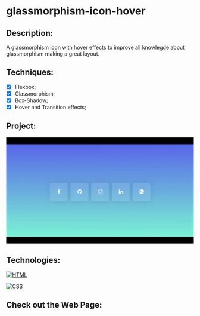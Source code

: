 # glassmorphism-icon-hover

## Description:
A glassmorphism icon with hover effects to improve all knowlegde about glassmorphism making a great layout.

## Techniques:
 - [x] Flexbox;
 - [x] Glassmorphism;
 - [x] Box-Shadow;
 - [x] Hover and Transition effects;

## Project:

<p align="center">
  <img src="glass-menu.gif" width="800px">
</p>

## Technologies:

[![HTML](https://img.shields.io/badge/HTML-red?style=for-the-badge&logo=HTML5&labelColor=black)](https://github.com/JuniorMacedo91)

[![CSS](https://img.shields.io/badge/CSS3-blue?style=for-the-badge&logo=CSS3&labelColor=black)](https://github.com/JuniorMacedo91)

## Check out the Web Page:

